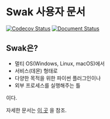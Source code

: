 # Swak 사용자 문서

[![Codecov Status](https://codecov.io/gh/haje01/swak/branch/master/graph/badge.svg)](https://codecov.io/gh/haje01/swak)
[![Document Status](https://readthedocs.org/projects/swak/badge/?version=latest)](http://swak.readthedocs.io/ko/latest/?badge=latest)


## Swak은?

- 멀티 OS(Windows, Linux, macOS)에서
- 서비스(데몬) 형태로
- 다양한 목적을 위한 파이썬 플러그인이나
- 외부 프로세스를 실행해주는 틀

이다.

자세한 문서는 [이 곳](http://swak.readthedocs.io/ko/latest/?badge=latest) 을 참조.

